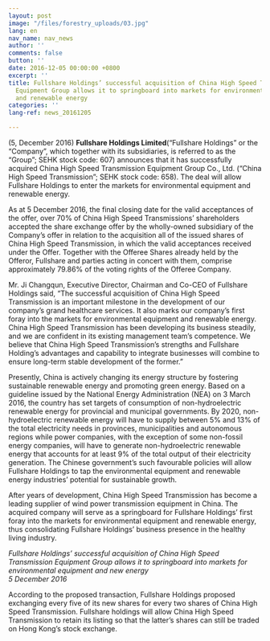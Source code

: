 ```yaml
---
layout: post
image: "/files/forestry_uploads/03.jpg"
lang: en
nav_name: nav_news
author: ''
comments: false
button: ''
date: 2016-12-05 00:00:00 +0800
excerpt: ''
title: Fullshare Holdings’ successful acquisition of China High Speed Transmission
  Equipment Group allows it to springboard into markets for environmental equipment
  and renewable energy
categories: ''
lang-ref: news_20161205

---
```

(5, December 2016) **Fullshare Holdings Limited**(“Fullshare Holdings” or the “Company”, which together with its subsidiaries, is referred to as the “Group”; SEHK stock code: 607) announces that it has successfully acquired China High Speed Transmission Equipment Group Co., Ltd. (“China High Speed Transmission”; SEHK stock code: 658). The deal will allow Fullshare Holdings to enter the markets for environmental equipment and renewable energy.

As at 5 December 2016, the final closing date for the valid acceptances of the offer, over 70% of China High Speed Transmissions’ shareholders accepted the share exchange offer by the wholly-owned subsidiary of the Company’s offer in relation to the acquisition all of the issued shares of China High Speed Transmission, in which the valid acceptances received under the Offer. Together with the Offeree Shares already held by the Offeror, Fullshare and parties acting in concert with them, comprise approximately 79.86% of the voting rights of the Offeree Company.

Mr. Ji Changqun, Executive Director, Chairman and Co-CEO of Fullshare Holdings said, “The successful acquisition of China High Speed Transmission is an important milestone in the development of our company’s grand healthcare services. It also marks our company’s first foray into the markets for environmental equipment and renewable energy. China High Speed Transmission has been developing its business steadily, and we are confident in its existing management team’s competence. We believe that China High Speed Transmission’s strengths and Fullshare Holding’s advantages and capability to integrate businesses will combine to ensure long-term stable development of the former.”

Presently, China is actively changing its energy structure by fostering sustainable renewable energy and promoting green energy. Based on a guideline issued by the National Energy Administration (NEA) on 3 March 2016, the country has set targets of consumption of non-hydroelectric renewable energy for provincial and municipal governments. By 2020, non-hydroelectric renewable energy will have to supply between 5% and 13% of the total electricity needs in provinces, municipalities and autonomous regions while power companies, with the exception of some non-fossil energy companies, will have to generate non-hydroelectric renewable energy that accounts for at least 9% of the total output of their electricity generation. The Chinese government’s such favourable policies will allow Fullshare Holdings to tap the environmental equipment and renewable energy industries’ potential for sustainable growth.

After years of development, China High Speed Transmission has become a leading supplier of wind power transmission equipment in China. The acquired company will serve as a springboard for Fullshare Holdings’ first foray into the markets for environmental equipment and renewable energy, thus consolidating Fullshare Holdings’ business presence in the healthy living industry.

_Fullshare Holdings’ successful acquisition of China High Speed Transmission Equipment Group allows it to springboard into markets for environmental equipment and new energy  
 5 December 2016_

According to the proposed transaction, Fullshare Holdings proposed exchanging every five of its new shares for every two shares of China High Speed Transmission. Fullshare holdings will allow China High Speed Transmission to retain its listing so that the latter’s shares can still be traded on Hong Kong’s stock exchange.
